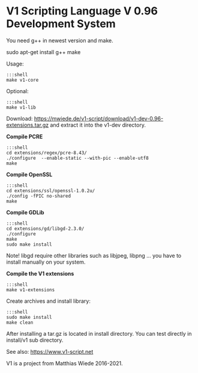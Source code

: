 # V1 Scripting Language V 0.96 Development System

You need g++ in newest version and make.

sudo apt-get install g++ make

Usage:
~~~
:::shell
make v1-core
~~~

Optional:
~~~
:::shell
make v1-lib
~~~

Download: https://mwiede.de/v1-script/download/v1-dev-0.96-extensions.tar.gz and extract it into the v1-dev directory.

**Compile PCRE**

~~~
:::shell
cd extensions/regex/pcre-8.43/
./configure  --enable-static --with-pic --enable-utf8
make
~~~

**Compile OpenSSL**

~~~
:::shell
cd extensions/ssl/openssl-1.0.2u/
./config -fPIC no-shared
make
~~~

**Compile GDLib**

~~~
:::shell
cd extensions/gd/libgd-2.3.0/
./configure 
make 
sudo make install
~~~

Note! libgd require other libraries such as libjpeg, libpng ... you have to install manually on your system.

**Compile the V1 extensions**
~~~
:::shell
make v1-extensions
~~~


Create archives and install library:

~~~
:::shell
sudo make install
make clean
~~~

After installing a tar.gz is located in install directory.
You can test directly in install/v1 sub directory.

See also: https://www.v1-script.net

V1 is a project from Matthias Wiede 2016-2021.
